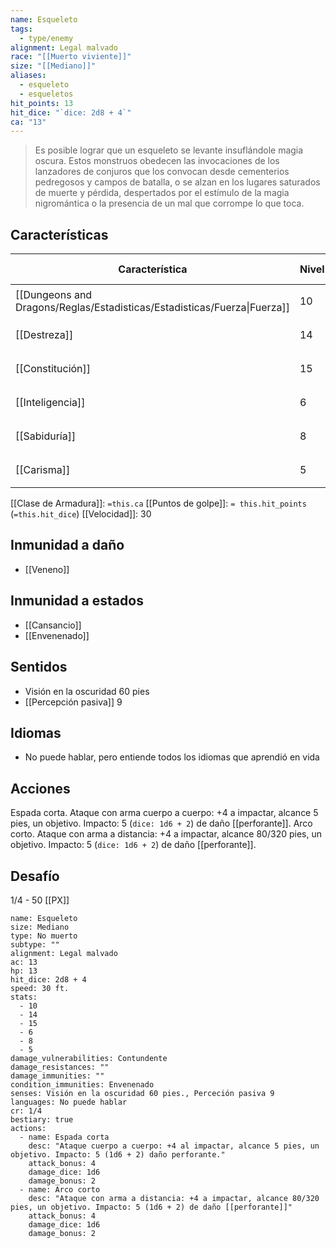 ```yaml
---
name: Esqueleto
tags:
  - type/enemy
alignment: Legal malvado
race: "[[Muerto viviente]]"
size: "[[Mediano]]"
aliases:
  - esqueleto
  - esqueletos
hit_points: 13
hit_dice: "`dice: 2d8 + 4`"
ca: "13"
---
```

> Es posible lograr que un esqueleto se levante insuflándole magia oscura. Estos monstruos  obedecen las invocaciones de los lanzadores de conjuros que los convocan desde cementerios pedregosos y campos de batalla, o se alzan en los lugares saturados de muerte y pérdida,  despertados por el estímulo de la magia nigromántica o la presencia de un mal que corrompe lo que toca.


## Características
| Característica                                                           | Nivel | Bonificador | Lanzar dado      |
| ------------------------------------------------------------------------ | ----- | ----------- | ---------------- |
| [[Dungeons and Dragons/Reglas/Estadisticas/Estadisticas/Fuerza\|Fuerza]] | 10    | 0           | `dice: 1d20 + 0` |
| [[Destreza]]                                                             | 14    | 2           | `dice: 1d20 + 2` |
| [[Constitución]]                                                         | 15    | 2           | `dice: 1d20 + 2` |
| [[Inteligencia]]                                                         | 6     | -2          | `dice: 1d20 - 2` |
| [[Sabiduría]]                                                            | 8     | -1          | `dice: 1d20 - 1` |
| [[Carisma]]                                                              | 5     | -3          | `dice: 1d20 - 3` |

[[Clase de Armadura]]: `=this.ca`
[[Puntos de golpe]]: `= this.hit_points` (`=this.hit_dice`)
[[Velocidad]]: 30

## Inmunidad a daño
- [[Veneno]]

## Inmunidad a estados
- [[Cansancio]]
- [[Envenenado]]

## Sentidos
- Visión en la oscuridad 60 pies
- [[Percepción pasiva]] 9

## Idiomas
- No puede hablar, pero entiende todos los idiomas que aprendió en vida

## Acciones
Espada corta. Ataque con arma cuerpo a cuerpo: +4 a impactar, alcance 5 pies, un objetivo. Impacto: 5 (`dice: 1d6 + 2`) de daño [[perforante]].
Arco corto. Ataque con arma a distancia: +4 a impactar, alcance 80/320 pies, un objetivo. Impacto: 5 (`dice: 1d6 + 2`) de daño [[perforante]].
## Desafío
1/4 - 50 [[PX]]


```statblock
name: Esqueleto
size: Mediano
type: No muerto
subtype: ""
alignment: Legal malvado
ac: 13
hp: 13
hit_dice: 2d8 + 4
speed: 30 ft.
stats:
  - 10
  - 14
  - 15
  - 6
  - 8
  - 5
damage_vulnerabilities: Contundente
damage_resistances: ""
damage_immunities: ""
condition_immunities: Envenenado
senses: Visión en la oscuridad 60 pies., Perceción pasiva 9
languages: No puede hablar
cr: 1/4
bestiary: true
actions:
  - name: Espada corta
    desc: "Ataque cuerpo a cuerpo: +4 al impactar, alcance 5 pies, un objetivo. Impacto: 5 (1d6 + 2) daño perforante."
    attack_bonus: 4
    damage_dice: 1d6
    damage_bonus: 2
  - name: Arco corto
    desc: "Ataque con arma a distancia: +4 a impactar, alcance 80/320 pies, un objetivo. Impacto: 5 (1d6 + 2) de daño [[perforante]]"
    attack_bonus: 4
    damage_dice: 1d6
    damage_bonus: 2

```


